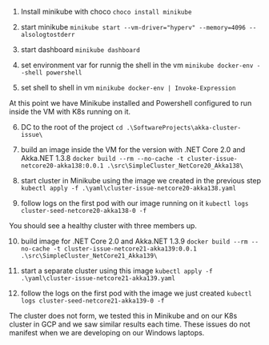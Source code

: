 1. Install minikube with choco
`choco install minikube`

2. start minikube
`minikube start --vm-driver="hyperv" --memory=4096 --alsologtostderr`

3. start dashboard
`minikube dashboard`

4. set environment var for runnig the shell in the vm
`minikube docker-env --shell powershell`

5. set shell to shell in vm
`minikube docker-env | Invoke-Expression`

At this point we have Minikube installed and Powershell configured to run inside the VM with K8s running on it.

6. DC to the root of the project
`cd .\SoftwareProjects\akka-cluster-issue\`

7. build an image inside the VM for the version with .NET Core 2.0 and Akka.NET 1.3.8
 `docker build --rm --no-cache -t cluster-issue-netcore20-akka138:0.0.1 .\src\SimpleCluster_NetCore20_Akka138\`

8. start cluster in Minikube using the image we created in the previous step
`kubectl apply -f .\yaml\cluster-issue-netcore20-akka138.yaml`

9. follow logs on the first pod with our image running on it
`kubectl logs cluster-seed-netcore20-akka138-0 -f`

You should see a healthy cluster with three members up.

10. build image for .NET Core 2.0 and Akka.NET 1.3.9
`docker build --rm --no-cache -t cluster-issue-netcore21-akka139:0.0.1 .\src\SimpleCluster_NetCore21_Akka139\`

11. start a separate cluster using this image 
`kubectl apply -f .\yaml\cluster-issue-netcore21-akka139.yaml`

12. follow the logs on the first pod with the image we just created
`kubectl logs cluster-seed-netcore21-akka139-0 -f`

The cluster does not form, we tested this in Minikube and on our K8s cluster in GCP and we saw similar results each time. These issues do not manifest when we are developing on our Windows laptops.